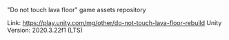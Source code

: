 "Do not touch lava floor" game assets repository

Link: https://play.unity.com/mg/other/do-not-touch-lava-floor-rebuild
Unity Version: 2020.3.22f1 (LTS)
